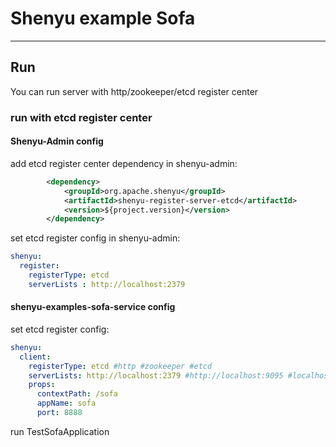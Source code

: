# Shenyu example Sofa
***
## Run
You can run server with http/zookeeper/etcd register center

### run with etcd register center
#### Shenyu-Admin config
add etcd register center dependency in shenyu-admin:

```xml
        <dependency>
            <groupId>org.apache.shenyu</groupId>
            <artifactId>shenyu-register-server-etcd</artifactId>
            <version>${project.version}</version>
        </dependency>
```

set etcd register config in shenyu-admin:

```yaml
shenyu:
  register:
    registerType: etcd
    serverLists : http://localhost:2379
```

#### shenyu-examples-sofa-service config
set etcd register config:

```yaml
shenyu:
  client:
    registerType: etcd #http #zookeeper #etcd
    serverLists: http://localhost:2379 #http://localhost:9095 #localhost:2181 #http://localhost:2379
    props:
      contextPath: /sofa
      appName: sofa
      port: 8888
```

run TestSofaApplication
